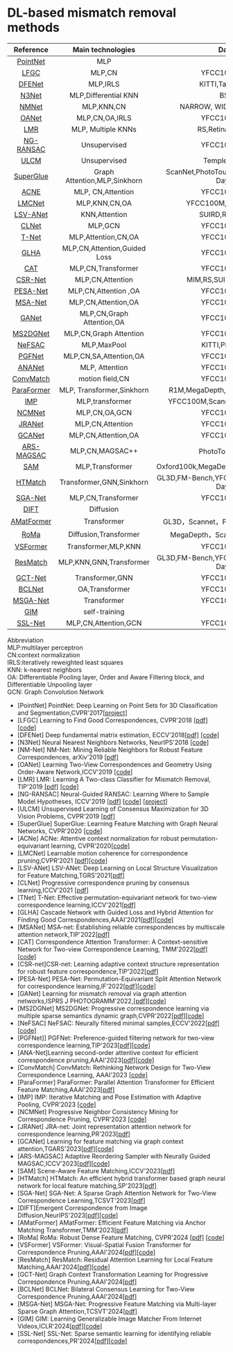 # DL-based mismatch removal methods 

| **Reference**               |  **Main technologies**| **Datasets**             |**Published** |
|:---------------------------:|:---------------------: |:---------------------:  |:--------------:|
|[PointNet](#PointNet)|  MLP                   |                         | 2017|
|[LFGC](#LFGC)        |  MLP,CN                |   YFCC100M,SUN3D        | 2018|
|[DFENet](#DFE)       |  MLP,IRLS              |   KITTI,Tanks,Temples   | 2018|
|[N3Net](#N3N)        | MLP,Differential KNN   |   BSD500                | 2018|
|[NMNet](#NM)         |MLP,KNN,CN              | NARROW, WIDE,COLMAP,MULTI   |2019|
|[OANet](#OA)         | MLP,CN,OA,IRLS         | YFCC100M,SUN3D            |2019|
|[LMR](#LMR)         | MLP, Multiple KNNs       | RS,Retina,DAISY, DTU     |2019|
|[NG-RANSAC](#NG)    |  Unsupervised          |    YFCC100M,SUN3D        |2019|
|[ULCM](#ULCM)      |  Unsupervised          |    Temple,Dino,KITTI        |2019|
|[SuperGlue](#super)|   Graph Attention,MLP,Sinkhorn |   ScanNet,PhotoTourism,HPatches,Aachen Day-Night   |   2020   |
|[ACNE](#ACNE)      |   MLP, CN,Attention             |    YFCC100M,SUN3D      | 2020    |
|[LMCNet](#LMC)      |   MLP,KNN,CN,OA     |  YFCC100M,SUN3D,DETRAC        |2020| 
|[LSV-ANet](#LSVA)      |  KNN,Attention       |  SUIRD,RS,VGG,OXBs  |   2021   |
|[CLNet](#CL)      | MLP,GCN                |  YFCC100M,SUN3D      | 2021    |
|[T-Net](#T)       |  MLP,Attention,CN,OA          |  YFCC100M,SUN3D    |  2021   |
|[GLHA](#GLHA)      |MLP,CN,Attention,Guided Loss    |         YFCC100M,SUN3D |    2021|
|[CAT](#CAT)          |   MLP,CN,Transformer           |        YFCC100M,SUN3D       |      2022 |
|[CSR-Net](#CSR)      |    MLP,CN,Attention         |       MIM,RS,SUIR,VGG,OxBs,MTI        |    2022         |
|[PESA-Net](#PESA)    |  MLP,CN,Attention ,OA   |        YFCC100M,SUN3D     |2022  |
|[MSA-Net](#MSA)      |  MLP,CN,Attention,OA      |             YFCC100M,SUN3D   |  2022   |
|[GANet](#GANet)      |   MLP,CN,Graph Attention,OA        |   YFCC100M,SUN3D        |  2022   |
|[MS2DGNet](#MS2DGNet) |  MLP,CN,Graph Attention     |   YFCC100M,SUN3D            |  2022   |
|[NeFSAC](#NeFSAC)      | MLP,MaxPool          |    KITTI,PhotoTourism   |   2022  |
|[PGFNet](#PGFNet)      |  MLP,CN,SA,Attention,OA      |   YFCC100M,SUN3D        |  2023   |
|[ANANet](#ANA)      |  MLP, Attention       |     YFCC100M,SUN3D   | 2023    |
|[ConvMatch](#conv)      |       motion field,CN    |        YFCC100M,SUN3D       |        2023     |
|[ParaFormer](#ParaFormer)      |        MLP, Transformer,Sinkhorn         |      R1M,MegaDepth,YFCC100M,HPatches         |        2023     |
|[IMP](#IMP)      |           MLP,transformer        |        YFCC100M,Scannet,Aachen Day-Night       |        2023     |
|[NCMNet](#NCMNet)  |      MLP,CN,OA,GCN             |          YFCC100M,SUN3D     |        2023       |
|[JRANet ](#JRANet)      |   MLP,CN,Attention                |      YFCC100M,SUN3D         |     2023          |
|[GCANet](#GCANet)      |        MLP,CN,Attention,OA           |        YFCC100M,SUN3D       |      2023         |
|[ARS-MAGSAC](#ARS)    |   MLP,CN,MAGSAC++         |       PhotoTourism，KITTI        |        2023       |
|[SAM](#SAM)      |     MLP,Transformer	         |      Oxford100k,MegaDepth,YFCC100M,HPatches         |       2023        |
|[HTMatch](#HTMatch)      |     Transformer,GNN,Sinkhorn   |            GL3D,FM-Bench,YFCC100M,ScanNet,Aachen Day-Night    |      2023         |
|[SGA-Net](#SGA)      |   MLP,CN,Transformer                |      YFCC100M,SUN3D        |       2023        |
|[DIFT ](#DIFT)      |     Diffusion              |               |        2023       |
|[AMatFormer](#AMatFormer)      |     Transformer      |  GL3D，Scannet，FM-Bench，YFCC100M             |     2023          |
|[RoMa](#RoMa)      |         Diffusion,Transformer           |        MegaDepth，ScanNet，WxBS ，InLoc       |        2024     |
|[VSFormer](#VSFormer)      |   Transformer,MLP,KNN                |         YFCC100M,SUN3D       |        2024        |
|[ResMatch](#ResMatch)      |           MLP,KNN,GNN,Transformer        |       GL3D,FM-Bench,YFCC100M,ScanNet,Aachen Day-Night        |      2024          |
|[GCT-Net](#GCT)      |          Transformer,GNN         |        YFCC100M,SUN3D       |       2024         |
|[BCLNet](#BCLNet)      |           OA,Transformer        |       YFCC100M,SUN3D        |        2024        |
|[MSGA-Net](#MSGA)      |     Transformer              |         YFCC100M,SUN3D      |        2024        |
|[GIM](#GIM)      |           self-training        |               |        2024        |
|[SSL-Net](#SSL)      |        MLP,CN,Attention,GCN           |      YFCC100M,SUN3D         |      2024          |

Abbreviation  
MLP:multilayer perceptron  
CN:context normalization  
IRLS:iteratively reweighted least squares  
KNN: k-nearest neighbors  
OA: Differentiable Pooling layer, Order and Aware Filtering block, and Differentiable Unpooling layer  
GCN: Graph Convolution Network  



- <a id="PointNet">[PointNet]</a> PointNet: Deep Learning on Point Sets for 3D Classification and Segmentation,CVPR'2017[[project]](https://stanford.edu/~rqi/pointnet/)
- <a id="LFGC">[LFGC]</a> Learning to Find Good Correspondences, CVPR'2018 [[pdf]](http://openaccess.thecvf.com/content_cvpr_2018/CameraReady/1453.pdf) [[code]](https://github.com/vcg-uvic/learned-correspondence-release)
- <a id="DFE">[DFENet]</a> Deep fundamental matrix estimation, ECCV'2018[[pdf]](https://openaccess.thecvf.com/content_ECCV_2018/papers/Rene_Ranftl_Deep_Fundamental_Matrix_ECCV_2018_paper.pdf) [[code]](https://github.com/isl-org/DFE)
- <a id="N3N">[N3Net]</a> Neural Nearest Neighbors Networks, NeurIPS'2018 [[code]](https://github.com/visinf/n3net/)
- <a id="NM"> [NM-Net]</a> NM-Net: Mining Reliable Neighbors for Robust Feature Correspondences, arXiv'2019 [[pdf]](https://arxiv.org/pdf/1904.00320)
- <a id="OA">[OANet]</a> Learning Two-View Correspondences and Geometry Using Order-Aware Network,ICCV'2019 [[code]](https://github.com/zjhthu/OANet)
- <a id="LMR">[LMR]</a>  LMR: Learning A Two-class Classifier for Mismatch Removal, TIP'2019 [[pdf]](https://starainj.github.io/Files/TIP2019-LMR.pdf) [[code]](https://github.com/StaRainJ/LMR)
- <a id="NG">[NG-RANSAC]</a> Neural-Guided RANSAC: Learning Where to Sample Model Hypotheses, ICCV'2019 [[pdf](https://arxiv.org/pdf/1905.04132.pdf)] [[code](https://github.com/vislearn/ngransac)] [[project](https://hci.iwr.uni-heidelberg.de/vislearn/research/neural-guided-ransac/)]
- <a id="ULCM">[ULCM]</a> Unsupervised Learning of Consensus Maximization for 3D Vision Problems, CVPR'2019 [[pdf]](http://openaccess.thecvf.com/content_CVPR_2019/papers/Probst_Unsupervised_Learning_of_Consensus_Maximization_for_3D_Vision_Problems_CVPR_2019_paper.pdf)
- <a id="super">[SuperGlue]</a> SuperGlue: Learning Feature Matching with Graph Neural Networks, CVPR'2020 [[code]](https://github.com/magicleap/SuperGluePretrainedNetwork)
- <a id="ACNE"> [ACNe] </a> ACNe: Attentive context normalization for robust permutation-equivariant learning, CVPR'2020[[code]](https://github.com/vcg-uvic/acne)
- <a id="LMC"> [LMCNet]</a> Learnable motion coherence for correspondence pruning,CVPR'2021 [[pdf]](https://arxiv.org/abs/2011.14563)[[code]](https://github.com/liuyuan-pal/LMCNet)
- <a id="LSVA">[LSV-ANet]</a> LSV-ANet: Deep Learning on Local Structure Visualization for Feature Matching,TGRS'2021[[pdf]](https://ieeexplore.ieee.org/document/9377555)
- <a id="CL">[CLNet]</a> Progressive correspondence pruning by consensus learning,ICCV'2021 [[pdf]](https://arxiv.org/abs/2101.00591)
- <a id="T">[TNet]</a> T-Net: Effective permutation-equivariant network for two-view correspondence learning,ICCV'2021[[pdf]](https://openaccess.thecvf.com/content/ICCV2021/papers/Zhong_T-Net_Effective_Permutation-Equivariant_Network_for_Two-View_Correspondence_Learning_ICCV_2021_paper.pdf)
- <a id="GLHA">[GLHA]</a> Cascade Network with Guided Loss and Hybrid Attention for Finding Good Correspondences,AAAI'2021[[pdf]](https://arxiv.org/abs/2102.00411)[[code]](https://github.com/wenbingtao/GLHA)
- <a id="MSA">[MSANet]</a> MSA-net: Establishing reliable correspondences by multiscale attention network,TIP'2022[[pdf]](https://guobaoxiao.github.io/papers/TIP2022b(1).pdf)
- <a id="CAT">[CAT]</a> Correspondence Attention Transformer: A Context-sensitive Network for Two-view Correspondence Learning, TMM'2022[[pdf]](https://www.researchgate.net/profile/Yang-Wang-241/publication/359451839_Correspondence_Attention_Transformer_A_Context-sensitive_Network_for_Two-view_Correspondence_Learning/links/62ce44b3b261d22751eb64d4/Correspondence-Attention-Transformer-A-Context-Sensitive-Network-for-Two-View-Correspondence-Learning.pdf) [[code]](https://github.com/jiayi-ma/CorresAttnTransformer)
- <a id="CSR">[CSR-net]</a>CSR-net: Learning adaptive context structure representation for robust feature correspondence,TIP'2022[[pdf]](https://ieeexplore.ieee.org/document/9758641)
- <a id="PESA">[PESA-Net]</a> PESA-Net: Permutation-Equivariant Split Attention Network for correspondence learning,IF'2022[[pdf]](https://guobaoxiao.github.io/papers/IF_2021_PESA-Net.pdf)[[code]](https://github.com/guobaoxiao/PESA-Net)
- <a id="GANet">[GANet]</a> Learning for mismatch removal via graph attention networks,ISPRS J PHOTOGRAMM'2022,[[pdf]](https://www.researchgate.net/profile/Yang-Wang-241/publication/361865594_Learning_for_mismatch_removal_via_graph_attention_networks/links/62ce43a06151ad090b9794dd/Learning-for-mismatch-removal-via-graph-attention-networks.pdf)[[code]](https://github.com/StaRainJ/Code-of-GANet)
- <a id="MS2DGNet">[MS2DGNet]</a>  MS2DGNet: Progressive correspondence learning via multiple sparse semantics dynamic graph,CVPR'2022[[pdf]](https://openaccess.thecvf.com/content/CVPR2022/papers/Dai_MS2DG-Net_Progressive_Correspondence_Learning_via_Multiple_Sparse_Semantics_Dynamic_Graph_CVPR_2022_paper.pdf)[[code]](https://github.com/changcaiyang/MS2DG-Net)
- <a id="NeFSAC">[NeFSAC]</a>  NeFSAC: Neurally filtered minimal samples,ECCV'2022[[pdf]](https://arxiv.org/abs/2207.07872)[[code]](https://github.com/cavalli1234/NeFSAC)
- <a id="PGFNet">[PGFNet]]</a> PGFNet: Preference-guided filtering network for two-view correspondence learning,TIP'2023[[pdf]](https://ieeexplore.ieee.org/document/10041834)[[code]](https://github.com/guobaoxiao/PGFNet)
- <a id="ANA">[ANA-Net]</a>Learning second-order attentive context for efficient correspondence pruning,AAAI'2023[[pdf]](https://arxiv.org/abs/2303.15761)[[code]](https://github.com/DIVE128/ANANet)
- <a id="conv">[ConvMatch]</a> ConvMatch: Rethinking Network Design for Two-View Correspondence Learning, AAAI'2023 [[code]](https://github.com/SuhZhang/ConvMatch)
- <a id="ParaFormer">[ParaFormer]</a> ParaFormer: Parallel Attention Transformer for Efficient Feature Matching,AAAI'2023[[pdf]](https://arxiv.org/abs/2303.00941)
- <a id="IMP">[IMP]</a> IMP: Iterative Matching and Pose Estimation with Adaptive Pooling, CVPR'2023 [[code]](https://github.com/feixue94/imp-release)
- <a id="NCMNet">[NCMNet] </a>Progressive Neighbor Consistency Mining for Correspondence Pruning, CVPR'2023 [[code]](https://github.com/xinliu29/NCMNet)
- <a id="JRANet">[JRANet] </a>JRA-net: Joint representation attention network for correspondence learning,PR'2023[[pdf]](https://www.sciencedirect.com/science/article/pii/S0031320322006598)
- <a id="GCANet">[GCANet] </a>Learning for feature matching via graph context attention,TGARS'2023[[pdf]](https://ieeexplore.ieee.org/document/10075633)[[code]](https://github.com/guobaoxiao/GCA-Net)
- <a id="ARS">[ARS-MAGSAC]</a> Adaptive Reordering Sampler with Neurally Guided MAGSAC,ICCV'2023[[pdf]](https://openaccess.thecvf.com/content/ICCV2023/papers/Wei_Adaptive_Reordering_Sampler_with_Neurally_Guided_MAGSAC_ICCV_2023_paper.pdf)[[code]](https://github.com/weitong8591/ars_magsac)
- <a id="SAM">[SAM] </a>Scene-Aware Feature Matching,ICCV'2023[[pdf]](https://openaccess.thecvf.com/content/ICCV2023/papers/Lu_Scene-Aware_Feature_Matching_ICCV_2023_paper.pdf)
- <a id="HTMatch">[HTMatch] </a>HTMatch: An efficient hybrid transformer based graph neural network for local feature matching,SP'2023[[pdf]](https://www.sciencedirect.com/science/article/pii/S016516842200398X)
- <a id="SGA">[SGA-Net] </a>SGA-Net: A Sparse Graph Attention Network for Two-View Correspondence Learning,TCSVT'2023[[pdf]](https://ieeexplore.ieee.org/abstract/document/10124002)
- <a id="DIFT">[DIFT]</a>Emergent Correspondence from Image Diffusion,NeurIPS'2023[[pdf]](https://arxiv.org/abs/2306.03881)[[code]](https://github.com/Tsingularity/dift)
- <a id="AMatFormer">[AMatFormer]</a> AMatFormer: Efficient Feature Matching via Anchor Matching Transformer,TMM'2023[[pdf]](https://arxiv.org/pdf/2305.19205.pdf)
- <a id="RoMa">[RoMa]</a> RoMa: Robust Dense Feature Matching, CVPR'2024 [[pdf]](https://arxiv.org/abs/2305.15404) [[code]](https://github.com/Parskatt/RoMa)
- <a id="VSFormer">[VSFormer] </a>VSFormer: Visual-Spatial Fusion Transformer for Correspondence Pruning,AAAI'2024[[pdf]](https://arxiv.org/pdf/2312.08774.pdf)[[code]](https://github.com/sugar-fly/VSFormer)
- <a id="ResMatch">[ResMatch] </a>ResMatch: Residual Attention Learning for Local Feature Matching,AAAI'2024[[pdf]](https://arxiv.org/abs/2307.05180)[[code]](https://github.com/ACuOoOoO/ResMatch)
- <a id="GCT"> [GCT-Net] </a>Graph Context Transformation Learning for Progressive Correspondence Pruning,AAAI'2024[[pdf]](https://arxiv.org/abs/2312.15971)
- <a id="BCLNet">[BCLNet] </a>BCLNet: Bilateral Consensus Learning for Two-View Correspondence Pruning,AAAI'2024[[pdf]](https://arxiv.org/abs/2401.03459)
- <a id="MSGA">[MSGA-Net] </a>MSGA-Net: Progressive Feature Matching via Multi-layer Sparse Graph Attention,TCSVT'2024[[pdf]](https://ieeexplore.ieee.org/document/10439184)
- <a id="GIM">[GIM] </a>GIM: Learning Generalizable Image Matcher From Internet Videos,ICLR'2024[[pdf]](https://arxiv.org/abs/2402.11095)[[code]](https://github.com/xuelunshen/gim)
- <a id="SSL">[SSL-Net]</a> SSL-Net: Sparse semantic learning for identifying reliable correspondences,PR'2024[[pdf]](https://www.sciencedirect.com/science/article/pii/S0031320323007367)[[code]](https://github.com/guobaoxiao/SSL-Net)
  
